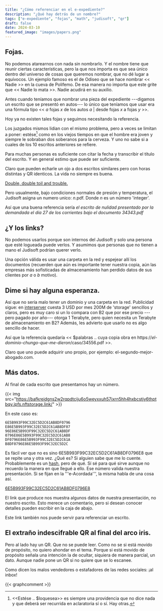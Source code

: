 ```yaml
---
title: "¿Cómo referenciar en el e-expediente?"
description: "¿Qué hay detrás de un nombre?"
tags: ["e-expediente", "fojas", "math", "judisoft", "qr"]
draft: false
date: 2024-03-10
featured_image: "images/papers.png"
---
```


## Fojas.

No podemos atarearnos con nada sin nombrarlo. Y el nombre tiene que reunir ciertas características, pero la que nos importa es que sea único dentro del universo de cosas que queremos nombrar, que no dé lugar a equívocos. Un ejemplo famoso es el de Odiseo que se hace nombrar << Nadie >> en la cueva de Polifemo. De esa manera no importa que este grite que << Nadie lo mata >>. Nadie acudirá en su auxilio.

Antes cuando teníamos que nombrar una pieza del expediente ---digamos un escrito que se presentó en autos--- lo único que teníamos que usar era una fórmula tipo << _a_ fojas _x_ de los autos _a_ | desde fojas _x_ a fojas _y_ >>.

Hoy ya no existen tales fojas y seguimos necesitando la referencia. 

Los juzgados mismos lidian con el mismo problema, pero a veces se limitan a poner: estése[^1] como en los viejos tiempos en que el hombre era joven y siempre le sobraban dos soberanos para la cerveza. Y uno no sabe si a cuales de los 10 escritos anteriores se refiere.

[^1]: <<Estése .. $loquesea>> es siempre una providencia que no dice nada y que deberá ser recurrida en aclaratoria sí o sí. Hay otras.

Para muchas personas es suficiente con citar la fecha y transcribir el título del escrito. Y en general estimo que puede ser suficiente.

Claro que pueden echarle un ojo a dos escritos similares pero con horas distintas y QR identicos. La vida no siempre es buena.

[Double, double toil and trouble.](http://304.villalba.is.eu.org/double-trouble/hashes.html)

Pero usualmente, bajo condiciones normales de presión y temperatura, el Judisoft asigna un numero unico: _n_.pdf. Donde _n_ es un número 'integer'.

Así que una buena referencia sería _el escrito de nulidad presentado por la demandada el día 27 de los corrientes bajo el documento 34343.pdf_

## ¿Y los links?

No podemos usarlos porque son internos del Judisoft y solo una persona que esté logueada puede verlos. Y asumimos que personas que no tienen a mano el Judisoft podrían querer verlo.

Una opción válida es usar una carpeta en la red y espejear allí los documentos (recuerden que aún es importante tener nuestra copia, aún las empresas más sofisticadas de almacenamiento han perdido datos de sus clientes por _a_ o _b_ motivo).

## Dime si hay alguna esperanza.

Así que no sería malo tener un dominio y una carpeta en la red. Publicidad sigue: en [interserver](https://www.interserver.net/vps/?id=910602) cuesta 3 USD por mes 200M de 'storage' sencillos y claros, pero es muy caro si un lo compara con B2 que por ese precio ---pero pagado por año--- otorga 1 Terabyte, pero quien necesita un Terabyte de almacenamiento en B2? Además, les advierto que usarlo no es algo sencillo de hacer.

Así que la referencia quedaría << $palabras .. cuya copia obra en https://_el-dominio-chungo-que-me-dieron_/caso/34556.pdf >>.

Claro que uno puede adquirir uno propio, por ejemplo: el-segundo-mejor-abogado.com.

## Más datos.

Al final de cada escrito que presentamos hay un número. 

{{< img src="https://bafkreidgns2w2rqpdtciju6o5weyxxuh57ixrn5hh4hxbcstjy6thptbqy.ipfs.nftstorage.link/" >}}

En este caso es:

```
6E5B993F99C32EC5D2C61AB8DF0796
E86E5B993F99C32EC5D2C61AB8DF07
96E86E5B993F99C32EC5D2C61AB8DF
0796E86E5B993F99C32EC5D2C61AB8
DF0796E86E5B993F99C32EC5D2C61A
B8DF0796E86E5B993F99C32EC5D2C
```

Es fácil ver que no es sino 6E5B993F99C32EC5D2C61AB8DF0796E8 que se repite una y otra vez. ¿Qué es? Si alguien sabe que me lo cuente. Probablemente es un [hash](https://cau.sci.uma.es/faq/index.php?action=artikel&cat=60&id=181&artlang=es), pero de qué. Sí sé para qué sirve aunque no recuerdo la manera en que llegué a ello. Ese número valida nuestra presentación. Si se fijan en la '''e-Acordada''', la misma habla de una cosa así.

[6E5B993F99C32EC5D2C61AB8DF0796E8](https://www.csj.gov.py/appseguridad/sello/home/validador/?code=6E5B993F99C32EC5D2C61AB8DF0796E8)

El link que produce nos muestra algunos datos de nuestra presentación, no nuestro escrito. Esto merece un comentario, pero si desean conocer detalles pueden escribir en la caja de abajo.

Este link también nos puede servir para referenciar un escrito. 

## El extraño indescifrable QR al final del arco iris.

Pero al lado hay un QR. Que no se puede leer. Como no se si está movido de propósito, no quiero ahondar en el tema. Porque si está movido de propósito señala una intención la de ocultar, siquiera de manera parcial, un dato. Aunque nadie pone un QR si no quiere que se lo escanee.

Como dicen los malos vendedores o estafadores de las redes sociales: ¡al inbox!

{{< graphcomment >}}
